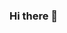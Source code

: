 ### Hi there 👋

<!--
**JustAnotherSelfTaughtProgrammer/JustAnotherSelfTaughtProgrammer** is a ✨ _special_ ✨ repository because its `README.md` (this file) appears on your GitHub profile.


Here are some ideas to get you started:

- 🔭 I’m currently working on 
-->
